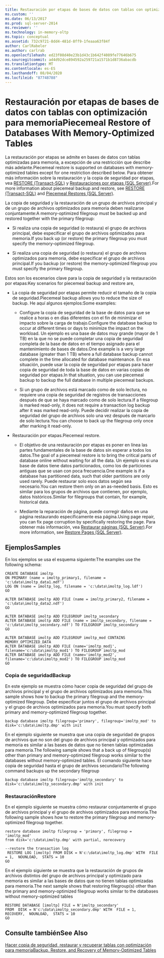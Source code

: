 ```yaml
---
title: Restauración por etapas de bases de datos con tablas con optimización para memoria | Microsoft Docs
ms.custom: ''
ms.date: 06/13/2017
ms.prod: sql-server-2014
ms.reviewer: ''
ms.technology: in-memory-oltp
ms.topic: conceptual
ms.assetid: 732c9721-8dd4-481d-8ff9-1feaaa63f84f
author: CarlRabeler
ms.author: carlrab
ms.openlocfilehash: ed23f08d40e23b1d43c1b642f4089fe77646b675
ms.sourcegitcommit: ad4d92dce894592a259721a1571b1d8736abacdb
ms.translationtype: MT
ms.contentlocale: es-ES
ms.lasthandoff: 08/04/2020
ms.locfileid: "87748788"
---
```

# <a name="piecemeal-restore-of-databases-with-memory-optimized-tables"></a><span data-ttu-id="1706d-102">Restauración por etapas de bases de datos con tablas con optimización para memoria</span><span class="sxs-lookup"><span data-stu-id="1706d-102">Piecemeal Restore of Databases With Memory-Optimized Tables</span></span>
  <span data-ttu-id="1706d-103">La restauración por etapas se admite en bases de datos con tablas optimizadas para memoria, a excepción de una restricción que describe más adelante.</span><span class="sxs-lookup"><span data-stu-id="1706d-103">Piecemeal restore is supported on databases with memory-optimized tables except for one restriction described below.</span></span> <span data-ttu-id="1706d-104">Para obtener más información sobre la restauración y la copia de seguridad por etapas, vea [RESTORE &#40;Transact-SQL&#41;](/sql/t-sql/statements/restore-statements-transact-sql) y [Restauraciones por etapas &#40;SQL Server&#41;](../backup-restore/piecemeal-restores-sql-server.md).</span><span class="sxs-lookup"><span data-stu-id="1706d-104">For more information about piecemeal backup and restore, see [RESTORE &#40;Transact-SQL&#41;](/sql/t-sql/statements/restore-statements-transact-sql) and [Piecemeal Restores &#40;SQL Server&#41;](../backup-restore/piecemeal-restores-sql-server.md).</span></span>  
  
 <span data-ttu-id="1706d-105">La copia de seguridad y la restauración de un grupo de archivos principal y de un grupo de archivos optimizados para memoria deben realizarse conjuntamente:</span><span class="sxs-lookup"><span data-stu-id="1706d-105">A memory-optimized filegroup must be backed up and restored together with the primary filegroup:</span></span>  
  
-   <span data-ttu-id="1706d-106">Si realiza una copia de seguridad (o restaura) el grupo de archivos principal, debe especificar el grupo de archivos optimizados para memoria.</span><span class="sxs-lookup"><span data-stu-id="1706d-106">If you back up (or restore) the primary filegroup you must specify the memory-optimized filegroup.</span></span>  
  
-   <span data-ttu-id="1706d-107">Si realiza una copia de seguridad (o restaura) el grupo de archivos optimizados para memoria, debe especificar el grupo de archivos principal.</span><span class="sxs-lookup"><span data-stu-id="1706d-107">If you backup (or restore) the memory-optimized filegroup you must specify the primary filegroup.</span></span>  
  
 <span data-ttu-id="1706d-108">Estos son los escenarios clave para la copia de seguridad y la restauración por etapas:</span><span class="sxs-lookup"><span data-stu-id="1706d-108">Key scenarios for piecemeal backup and restore are,</span></span>  
  
-   <span data-ttu-id="1706d-109">La copia de seguridad por etapas permite reducir el tamaño de la copia de seguridad.</span><span class="sxs-lookup"><span data-stu-id="1706d-109">Piecemeal backup allows you to reduce the size of backup.</span></span> <span data-ttu-id="1706d-110">He aquí algunos ejemplos:</span><span class="sxs-lookup"><span data-stu-id="1706d-110">Some examples:</span></span>  
  
    -   <span data-ttu-id="1706d-111">Configure la copia de seguridad de la base de datos para que se realice a horas o en días diferentes con el fin de minimizar el impacto sobre la carga de trabajo.</span><span class="sxs-lookup"><span data-stu-id="1706d-111">Configure the database backup to occur at different times or days to minimize the impact on the workload.</span></span> <span data-ttu-id="1706d-112">Un ejemplo es una base de datos muy grande (mayor de 1 TB) en la que no se puede completar una copia de seguridad completa de la base de datos en el tiempo asignado para el mantenimiento de bases de datos.</span><span class="sxs-lookup"><span data-stu-id="1706d-112">One example is a very large database (greater than 1 TB) where a full database backup cannot complete in the time allocated for database maintenance.</span></span> <span data-ttu-id="1706d-113">En esa situación, puede usar la copia de seguridad por etapas para hacer copia de seguridad de toda la base de datos en varias copias de seguridad por etapas.</span><span class="sxs-lookup"><span data-stu-id="1706d-113">In that situation, you can use piecemeal backup to backup the full database in multiple piecemeal backups.</span></span>  
  
    -   <span data-ttu-id="1706d-114">Si un grupo de archivos está marcado como de solo lectura, no requiere una copia de seguridad de registros de transacciones después de que se haya marcado como de solo lectura.</span><span class="sxs-lookup"><span data-stu-id="1706d-114">If a filegroup is marked read-only, it does not require a transaction log backup after it was marked read-only.</span></span> <span data-ttu-id="1706d-115">Puede decidir realizar la copia de seguridad del grupo de archivos solo una vez después de marcarlo de solo lectura.</span><span class="sxs-lookup"><span data-stu-id="1706d-115">You can choose to back up the filegroup only once after marking it read-only.</span></span>  
  
-   <span data-ttu-id="1706d-116">Restauración por etapas.</span><span class="sxs-lookup"><span data-stu-id="1706d-116">Piecemeal restore.</span></span>  
  
    -   <span data-ttu-id="1706d-117">El objetivo de una restauración por etapas es poner en línea las partes fundamentales de la base de datos sin esperar a todos los datos.</span><span class="sxs-lookup"><span data-stu-id="1706d-117">The goal of a piecemeal restore is to bring the critical parts of database online without waiting for all the data.</span></span> <span data-ttu-id="1706d-118">Un ejemplo es si una base de datos tiene datos particionados, como los de particiones antiguas que se usan con poca frecuencia.</span><span class="sxs-lookup"><span data-stu-id="1706d-118">One example is if a database has partitioned data, such that older partitions are only used rarely.</span></span> <span data-ttu-id="1706d-119">Puede restaurar solo esos datos según sea necesario.</span><span class="sxs-lookup"><span data-stu-id="1706d-119">You can restore them only on an as-needed basis.</span></span> <span data-ttu-id="1706d-120">Esto es similar para los grupos de archivos que contienen, por ejemplo, datos históricos.</span><span class="sxs-lookup"><span data-stu-id="1706d-120">Similar for filegroups that contain, for example, historical data.</span></span>  
  
    -   <span data-ttu-id="1706d-121">Mediante la reparación de página, puede corregir daños en una página restaurando específicamente esa página.</span><span class="sxs-lookup"><span data-stu-id="1706d-121">Using page repair, you can fix page corruption by specifically restoring the page.</span></span> <span data-ttu-id="1706d-122">Para obtener más información, vea [Restaurar páginas &#40;SQL Server&#41;](../backup-restore/restore-pages-sql-server.md).</span><span class="sxs-lookup"><span data-stu-id="1706d-122">For more information, see [Restore Pages &#40;SQL Server&#41;](../backup-restore/restore-pages-sql-server.md).</span></span>  
  
## <a name="samples"></a><span data-ttu-id="1706d-123">Ejemplos</span><span class="sxs-lookup"><span data-stu-id="1706d-123">Samples</span></span>  
 <span data-ttu-id="1706d-124">En los ejemplos se usa el esquema siguiente:</span><span class="sxs-lookup"><span data-stu-id="1706d-124">The examples use the following schema:</span></span>  
  
```  
CREATE DATABASE imoltp  
ON PRIMARY (name = imoltp_primary1, filename = 'c:\data\imoltp_data1.mdf')  
LOG ON (name = imoltp_log, filename = 'c:\data\imoltp_log.ldf')  
GO  
  
ALTER DATABASE imoltp ADD FILE (name = imoltp_primary2, filename = 'c:\data\imoltp_data2.ndf')  
GO  
  
ALTER DATABASE imoltp ADD FILEGROUP imoltp_secondary  
ALTER DATABASE imoltp ADD FILE (name = imoltp_secondary, filename = 'c:\data\imoltp_secondary.ndf') TO FILEGROUP imoltp_secondary  
GO  
  
ALTER DATABASE imoltp ADD FILEGROUP imoltp_mod CONTAINS MEMORY_OPTIMIZED_DATA   
ALTER DATABASE imoltp ADD FILE (name='imoltp_mod1', filename='c:\data\imoltp_mod1') TO FILEGROUP imoltp_mod   
ALTER DATABASE imoltp ADD FILE (name='imoltp_mod2', filename='c:\data\imoltp_mod2') TO FILEGROUP imoltp_mod   
GO  
```  
  
### <a name="backup"></a><span data-ttu-id="1706d-125">Copia de seguridad</span><span class="sxs-lookup"><span data-stu-id="1706d-125">Backup</span></span>  
 <span data-ttu-id="1706d-126">En este ejemplo se muestra cómo hacer copia de seguridad del grupo de archivos principal y el grupo de archivos optimizados para memoria.</span><span class="sxs-lookup"><span data-stu-id="1706d-126">This sample shows how to backup the primary filegroup and the memory-optimized filegroup.</span></span> <span data-ttu-id="1706d-127">Debe especificar juntos el grupo de archivos principal y el grupo de archivos optimizados para memoria.</span><span class="sxs-lookup"><span data-stu-id="1706d-127">You must specify both primary and memory-optimized filegroup together.</span></span>  
  
```  
backup database imoltp filegroup='primary', filegroup='imoltp_mod' to disk='c:\data\imoltp.dmp' with init  
```  
  
 <span data-ttu-id="1706d-128">En el ejemplo siguiente se muestra que una copia de seguridad de grupos de archivos que no son del grupo de archivos principal y optimizados para memoria es similar a las bases de datos que no tienen tablas optimizadas para memoria.</span><span class="sxs-lookup"><span data-stu-id="1706d-128">The following sample shows that a back up of filegroup(s) other than primary and memory-optimized filegroup works similar to the databases without memory-optimized tables.</span></span> <span data-ttu-id="1706d-129">El comando siguiente hace copia de seguridad hasta el grupo de archivos secundario</span><span class="sxs-lookup"><span data-stu-id="1706d-129">The following command backups up the secondary filegroup</span></span>  
  
```  
backup database imoltp filegroup='imoltp_secondary' to disk='c:\data\imoltp_secondary.dmp' with init  
```  
  
### <a name="restore"></a><span data-ttu-id="1706d-130">Restauración</span><span class="sxs-lookup"><span data-stu-id="1706d-130">Restore</span></span>  
 <span data-ttu-id="1706d-131">En el ejemplo siguiente se muestra cómo restaurar conjuntamente el grupo de archivos principal y el grupo de archivos optimizados para memoria.</span><span class="sxs-lookup"><span data-stu-id="1706d-131">The following sample shows how to restore the primary filegroup and memory-optimized filegroup together.</span></span>  
  
```  
restore database imoltp filegroup = 'primary', filegroup = 'imoltp_mod'   
from disk='c:\data\imoltp.dmp' with partial, norecovery  
  
--restore the transaction log  
 RESTORE LOG [imoltp] FROM DISK = N'c:\data\imoltp_log.dmp' WITH  FILE = 1,  NOUNLOAD,  STATS = 10  
GO  
```  
  
 <span data-ttu-id="1706d-132">En el ejemplo siguiente se muestra que la restauración de grupos de archivos distintos del grupo de archivos principal y optimizado para memoria es similar a las bases de datos que no tienen tablas optimizadas para memoria.</span><span class="sxs-lookup"><span data-stu-id="1706d-132">The next sample shows that restoring filegroup(s) other than the primary and memory-optimized filegroup works similar to the databases without memory-optimized tables</span></span>  
  
```  
RESTORE DATABASE [imoltp] FILE = N'imoltp_secondary'   
FROM  DISK = N'c:\data\imoltp_secondary.dmp' WITH  FILE = 1,  RECOVERY,  NOUNLOAD,  STATS = 10  
GO  
```  
  
## <a name="see-also"></a><span data-ttu-id="1706d-133">Consulte también</span><span class="sxs-lookup"><span data-stu-id="1706d-133">See Also</span></span>  
 [<span data-ttu-id="1706d-134">Hacer copia de seguridad, restaurar y recuperar tablas con optimización para memoria</span><span class="sxs-lookup"><span data-stu-id="1706d-134">Backup, Restore, and Recovery of Memory-Optimized Tables</span></span>](../../database-engine/backup-restore-and-recovery-of-memory-optimized-tables.md)  
  
  
